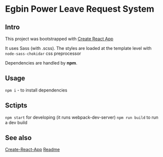 # Egbin Power Leave Request System

## Intro
This project was bootstrapped with [Create React App](https://github.com/facebook/create-react-app)

It uses Sass (with .scss). The styles are loaded at the template level with `node-sass-chokidar` css preprocessor

Dependencies are handled by **npm**.

## Usage
`npm i` - to install dependencies

## Sctipts
`npm start` for developing (it runs webpack-dev-server)
`npm run build` to run a dev build

## See also
[Create-React-App](CRA.md)
[Readme](./README.md)
